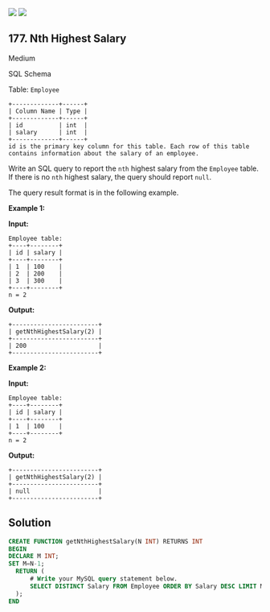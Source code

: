 [![](https://img.shields.io/github/stars/javadev/LeetCode-in-Kotlin?label=Stars&style=flat-square)](https://github.com/javadev/LeetCode-in-Kotlin)
[![](https://img.shields.io/github/forks/javadev/LeetCode-in-Kotlin?label=Fork%20me%20on%20GitHub%20&style=flat-square)](https://github.com/javadev/LeetCode-in-Kotlin/fork)

## 177\. Nth Highest Salary

Medium

SQL Schema

Table: `Employee`

    +-------------+------+
    | Column Name | Type |
    +-------------+------+
    | id          | int  |
    | salary      | int  |
    +-------------+------+
    id is the primary key column for this table. Each row of this table contains information about the salary of an employee. 

Write an SQL query to report the `nth` highest salary from the `Employee` table. If there is no `nth` highest salary, the query should report `null`.

The query result format is in the following example.

**Example 1:**

**Input:**

    Employee table:
    +----+--------+
    | id | salary |
    +----+--------+
    | 1  | 100    |
    | 2  | 200    |
    | 3  | 300    |
    +----+--------+
    n = 2

**Output:**

    +------------------------+
    | getNthHighestSalary(2) |
    +------------------------+
    | 200                    |
    +------------------------+ 

**Example 2:**

**Input:**

    Employee table:
    +----+--------+
    | id | salary |
    +----+--------+
    | 1  | 100    |
    +----+--------+
    n = 2

**Output:**

    +------------------------+
    | getNthHighestSalary(2) |
    +------------------------+
    | null                   |
    +------------------------+

## Solution

```sql
CREATE FUNCTION getNthHighestSalary(N INT) RETURNS INT
BEGIN
DECLARE M INT;
SET M=N-1;
  RETURN (
      # Write your MySQL query statement below.
      SELECT DISTINCT Salary FROM Employee ORDER BY Salary DESC LIMIT M, 1
  );
END
```